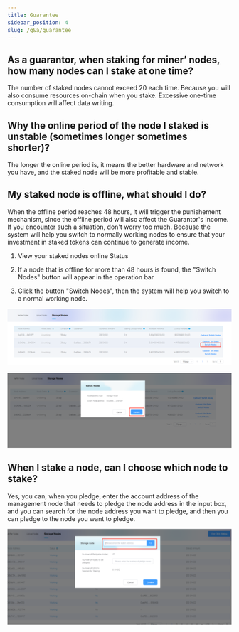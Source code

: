 ```yaml
---
title: Guarantee
sidebar_position: 4
slug: /q&a/guarantee
---
```


## As a guarantor, when staking for miner’ nodes, how many nodes can I stake at one time?

The number of staked nodes cannot exceed 20 each time. Because you will also consume resources on-chain when you stake. Excessive one-time consumption will affect data writing.

## Why the online period of the node I staked is unstable (sometimes longer sometimes shorter)?

The longer the online period is, it means the better hardware and network you have, and the staked node will be more profitable and stable.

## My staked node is offline, what should I do?

When the offline period reaches 48 hours, it will trigger the punishement mechanism, since the offline period will also affect the Guarantor's income. If you encounter such a situation, don't worry too much. Because the system will help you switch to normally working nodes to ensure that your investment in staked tokens can continue to generate income.

1. View your staked nodes online Status

2. If a node that is offline for more than 48 hours is found, the "Switch Nodes" button will appear in the operation bar

3. Click the button "Switch Nodes", then the system will help you switch to a normal working node.

![Coinlist ](../img/gua1.jpg)

![Coinlist ](../img/gua2.jpg)

## When I stake a node, can I choose which node to stake?

Yes, you can, when you pledge, enter the account address of the management node that needs to pledge the node address in the input box, and you can search for the node address you want to pledge, and then you can pledge to the node you want to pledge.

![Coinlist ](../img/gua3.jpg)
